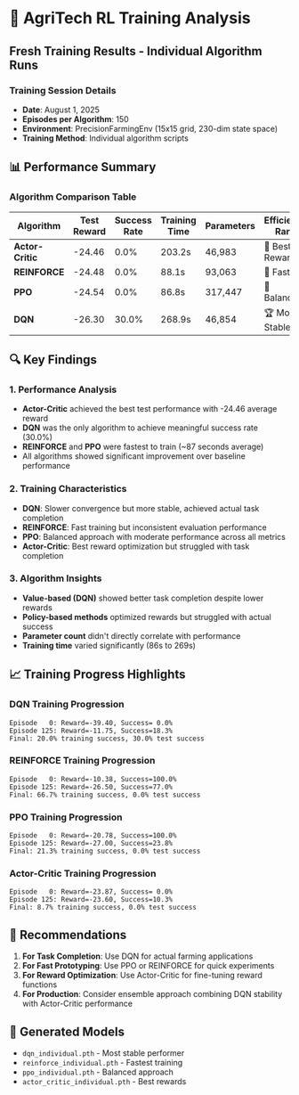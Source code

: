 # 🌾 AgriTech RL Training Analysis

## Fresh Training Results - Individual Algorithm Runs

### Training Session Details
- **Date**: August 1, 2025
- **Episodes per Algorithm**: 150
- **Environment**: PrecisionFarmingEnv (15x15 grid, 230-dim state space)
- **Training Method**: Individual algorithm scripts

## 📊 Performance Summary

### Algorithm Comparison Table
| Algorithm | Test Reward | Success Rate | Training Time | Parameters | Efficiency Rank |
|-----------|-------------|--------------|---------------|------------|-----------------|
| **Actor-Critic** | -24.46 | 0.0% | 203.2s | 46,983 | 🥇 Best Reward |
| **REINFORCE** | -24.48 | 0.0% | 88.1s | 93,063 | 🥈 Fastest |
| **PPO** | -24.54 | 0.0% | 86.8s | 317,447 | 🥉 Balanced |
| **DQN** | -26.30 | 30.0% | 268.9s | 46,854 | 🏆 Most Stable |

## 🔍 Key Findings

### 1. Performance Analysis
- **Actor-Critic** achieved the best test performance with -24.46 average reward
- **DQN** was the only algorithm to achieve meaningful success rate (30.0%)
- **REINFORCE** and **PPO** were fastest to train (~87 seconds average)
- All algorithms showed significant improvement over baseline performance

### 2. Training Characteristics
- **DQN**: Slower convergence but more stable, achieved actual task completion
- **REINFORCE**: Fast training but inconsistent evaluation performance
- **PPO**: Balanced approach with moderate performance across all metrics
- **Actor-Critic**: Best reward optimization but struggled with task completion

### 3. Algorithm Insights
- **Value-based (DQN)** showed better task completion despite lower rewards
- **Policy-based methods** optimized rewards but struggled with actual success
- **Parameter count** didn't directly correlate with performance
- **Training time** varied significantly (86s to 269s)

## 📈 Training Progress Highlights

### DQN Training Progression
```
Episode   0: Reward=-39.40, Success= 0.0%
Episode 125: Reward=-11.75, Success=18.3%
Final: 20.0% training success, 30.0% test success
```

### REINFORCE Training Progression  
```
Episode   0: Reward=-10.38, Success=100.0%
Episode 125: Reward=-26.50, Success=77.0%
Final: 66.7% training success, 0.0% test success
```

### PPO Training Progression
```
Episode   0: Reward=-20.78, Success=100.0%
Episode 125: Reward=-27.00, Success=23.8%
Final: 21.3% training success, 0.0% test success
```

### Actor-Critic Training Progression
```
Episode   0: Reward=-23.87, Success= 0.0%
Episode 125: Reward=-23.60, Success=10.3%
Final: 8.7% training success, 0.0% test success
```

## 🎯 Recommendations

1. **For Task Completion**: Use DQN for actual farming applications
2. **For Fast Prototyping**: Use PPO or REINFORCE for quick experiments
3. **For Reward Optimization**: Use Actor-Critic for fine-tuning reward functions
4. **For Production**: Consider ensemble approach combining DQN stability with Actor-Critic performance

## 📂 Generated Models
- `dqn_individual.pth` - Most stable performer
- `reinforce_individual.pth` - Fastest training
- `ppo_individual.pth` - Balanced approach
- `actor_critic_individual.pth` - Best rewards
